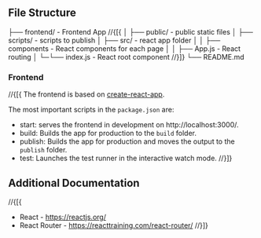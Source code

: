 ﻿## File Structure

├── frontend/ - Frontend App
//{[{
│ ├── public/ - public static files
│ ├── scripts/ - scripts to publish
│ ├── src/ - react app folder
│ │ ├── components - React components for each page
│ │ ├── App.js - React routing
│ └─└── index.js - React root component
//}]}
└── README.md

### Frontend

//{[{
The frontend is based on [create-react-app](https://github.com/facebook/create-react-app).

The most important scripts in the `package.json` are:

- start: serves the frontend in development on http://localhost:3000/.
- build: Builds the app for production to the `build` folder.
- publish: Builds the app for production and moves the output to the `publish` folder.
- test: Launches the test runner in the interactive watch mode.
  //}]}

## Additional Documentation

//{[{

- React - https://reactjs.org/
- React Router - https://reacttraining.com/react-router/
  //}]}

